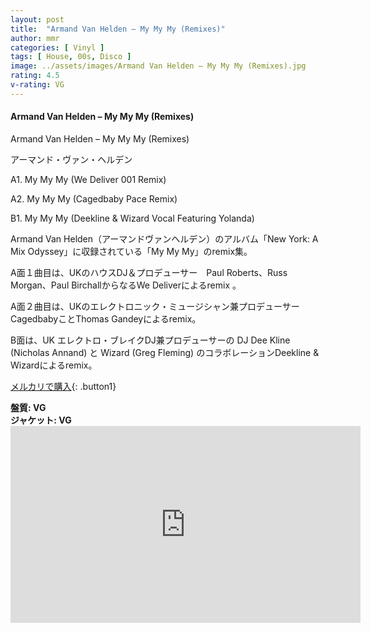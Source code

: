 ```yaml
---
layout: post
title:  "Armand Van Helden – My My My (Remixes)"
author: mmr
categories: [ Vinyl ]
tags: [ House, 00s, Disco ]
image: ../assets/images/Armand Van Helden – My My My (Remixes).jpg
rating: 4.5
v-rating: VG
---
```


#### Armand Van Helden – My My My (Remixes)

Armand Van Helden – My My My (Remixes)

アーマンド・ヴァン・ヘルデン

A1. My My My (We Deliver 001 Remix)

A2. My My My (Cagedbaby Pace Remix)

B1. My My My (Deekline & Wizard Vocal Featuring Yolanda)

Armand Van Helden（アーマンドヴァンヘルデン）のアルバム「New York: A Mix Odyssey」に収録されている「My My My」のremix集。

A面１曲目は、UKのハウスDJ＆プロデューサー　Paul Roberts、Russ Morgan、Paul BirchallからなるWe Deliverによるremix 。

A面２曲目は、UKのエレクトロニック・ミュージシャン兼プロデューサーCagedbabyことThomas Gandeyによるremix。

B面は、UK エレクトロ・ブレイクDJ兼プロデューサーの DJ Dee Kline (Nicholas Annand) と Wizard (Greg Fleming) のコラボレーションDeekline & Wizardによるremix。


[メルカリで購入](https://jp.mercari.com/item/m51538430865?afid=6142608987){: .button1}


<div class="mt-4 mb-4 d-flex align-items-center">
<strong class="mr-1">盤質: VG</strong>
</div>
<div class="mt-4 mb-4 d-flex align-items-center">
<strong class="mr-1">ジャケット: VG</strong>
</div>

<iframe width="560" height="315" src="https://www.youtube.com/embed/b7BKUJZ2rjI?si=Jqd6uLcvkDcxc7xE" title="YouTube video player" frameborder="0" allow="accelerometer; autoplay; clipboard-write; encrypted-media; gyroscope; picture-in-picture; web-share" referrerpolicy="strict-origin-when-cross-origin" allowfullscreen></iframe>